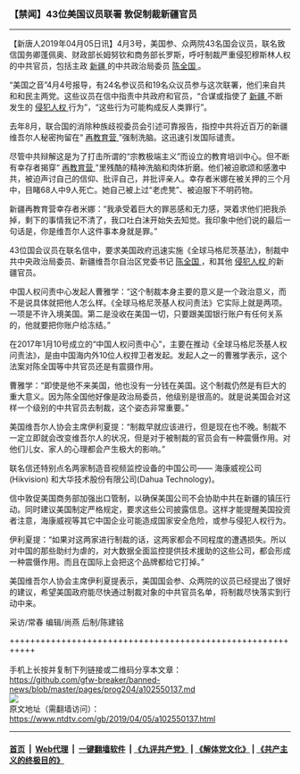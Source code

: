 ### 【禁闻】43位美国议员联署 敦促制裁新疆官员
------------------------

<div class="post_content" itemprop="articleBody">
 <p>
  【新唐人2019年04月05日讯】4月3号，美国参、众两院43名国会议员，联名致信国务卿蓬佩奥、财政部长姆努钦和商务部长罗斯，呼吁制裁严重侵犯穆斯林人权的中共官员，包括主政
  <a href="https://www.ntdtv.com/gb/新疆.htm">
   新疆
  </a>
  的中共政治局委员
  <a href="https://www.ntdtv.com/gb/陈全国.htm">
   陈全国
  </a>
  。
 </p>
 <p>
  “美国之音”4月4号报导，有24名参议员和19名众议员参与这次联署，他们来自共和和民主两党。这些议员在信中指责中共政府和官员，“合谋或指使了
  <a href="https://www.ntdtv.com/gb/新疆.htm">
   新疆
  </a>
  不断发生的
  <a href="https://www.ntdtv.com/gb/侵犯人权.htm">
   侵犯人权
  </a>
  行为”，“这些行为可能构成反人类罪行”。
 </p>
 <p>
  去年8月，联合国的消除种族歧视委员会引述可靠报告，指控中共将近百万的新疆维吾尔人秘密拘留在“
  <a href="https://www.ntdtv.com/gb/再教育营.htm">
   再教育营
  </a>
  ”强制洗脑。这迅速引发国际谴责。
 </p>
 <p>
  尽管中共辩解这是为了打击所谓的“宗教极端主义”而设立的教育培训中心。但不断有幸存者揭穿“
  <a href="https://www.ntdtv.com/gb/再教育营.htm">
   再教育营
  </a>
  ”里残酷的精神洗脑和肉体折磨。他们被迫歌颂和感激中共，被迫声讨自己的信仰、批评自己，并批评亲人。幸存者米娜在被关押的三个月中，目睹68人中9人死亡。她自己被上过“老虎凳”、被迫服下不明药物。
 </p>
 <p>
  新疆再教育营幸存者米娜：“我承受着巨大的罪恶感和无力感，哭着求他们把我杀掉，剩下的事情我记不清了，我口吐白沫开始失去知觉。我印象中他们说的最后一句话是，你是维吾尔人这件事本身就是罪。”
 </p>
 <p>
  43位国会议员在联名信中，要求美国政府迅速实施《全球马格尼茨基法》，制裁中共中央政治局委员、新疆维吾尔自治区党委书记
  <a href="https://www.ntdtv.com/gb/陈全国.htm">
   陈全国
  </a>
  ，和其他
  <a href="https://www.ntdtv.com/gb/侵犯人权.htm">
   侵犯人权
  </a>
  的新疆官员。
 </p>
 <p>
  中国人权问责中心发起人曹雅学：“这个制裁本身主要的意义是一个政治意义，而不是说具体就把他人怎么样。《全球马格尼茨基人权问责法》它实际上就是两项。一项是不许入境美国。第二是没收在美国一切，只要跟美国银行账户有任何关系的，他就要把你账户给冻结。”
 </p>
 <p>
  在2017年1月10号成立的“中国人权问责中心”，主要在推动《全球马格尼茨基人权问责法》，是由中国海内外10位人权捍卫者发起。发起人之一的曹雅学表示，这个法案对陈全国等中共官员还是有震摄作用。
 </p>
 <p>
  曹雅学：“即使是他不来美国，他也没有一分钱在美国。这个制裁仍然是有巨大的重大意义。因为陈全国他好像是政治局委员，他级别是很高的。就是说美国会对这样一个级别的中共官员去制裁，这个姿态非常重要。”
 </p>
 <p>
  美国维吾尔人协会主席伊利夏提：“制裁早就应该进行，但是现在也不晚。制裁不一定立即就会改变维吾尔人的状况，但是对于被制裁的官员会有一种震慑作用。对他们儿女、家人的心理都会产生极大的影响。”
 </p>
 <p>
  联名信还特别点名两家制造音视频监控设备的中国公司—— 海康威视公司 (Hikvision) 和大华技术股份有限公司(Dahua Technology)。
 </p>
 <p>
  信中敦促美国商务部加强出口管制，以确保美国公司不会协助中共在新疆的镇压行动。同时建议美国制定严格规定，要求这些公司披露信息。这样才能提醒美国投资者注意，海康威视等其它中国企业可能造成国家安全危险，或参与侵犯人权行为。
 </p>
 <p>
  伊利夏提：“如果对这两家进行制裁的话，这两家都会不同程度的遭遇损失。所以对中国的那些助纣为虐的，对大数据全面监控提供技术援助的这些公司，都会形成一种震慑作用。而且在国际上会把这个品牌都给它打掉。”
 </p>
 <p>
  美国维吾尔人协会主席伊利夏提表示，美国国会参、众两院的议员已经提出了很好的建议，希望美国政府能尽快通过制裁对象的中共官员名单，将制裁尽快落实到行动中来。
 </p>
 <p>
  采访/常春 编辑/尚燕 后制/陈建铭
 </p>
 <div class="single_ad">
 </div>
</div>

+++++++++++++++++++++++++++++++++++++++++++++++++++++++++++<br/><br/>
手机上长按并复制下列链接或二维码分享本文章：<br/>
https://github.com/gfw-breaker/banned-news/blob/master/pages/prog204/a102550137.md <br/>
<a href='https://github.com/gfw-breaker/banned-news/blob/master/pages/prog204/a102550137.md'><img src='https://github.com/gfw-breaker/banned-news/blob/master/pages/prog204/a102550137.md.png'/></a> <br/>
原文地址（需翻墙访问）：https://www.ntdtv.com/gb/2019/04/05/a102550137.html


------------------------
#### [首页](https://github.com/gfw-breaker/banned-news/blob/master/README.md) &nbsp;|&nbsp; [Web代理](https://github.com/labour-camp/helloworld) &nbsp;|&nbsp; [一键翻墙软件](https://github.com/gfw-breaker/nogfw/blob/master/README.md) &nbsp;| [《九评共产党》](https://github.com/gfw-breaker/9ping.md/blob/master/README.md#九评之一评共产党是什么) | [《解体党文化》](https://github.com/gfw-breaker/jtdwh.md/blob/master/README.md) | [《共产主义的终极目的》](https://github.com/gfw-breaker/gczydzjmd.md/blob/master/README.md)

